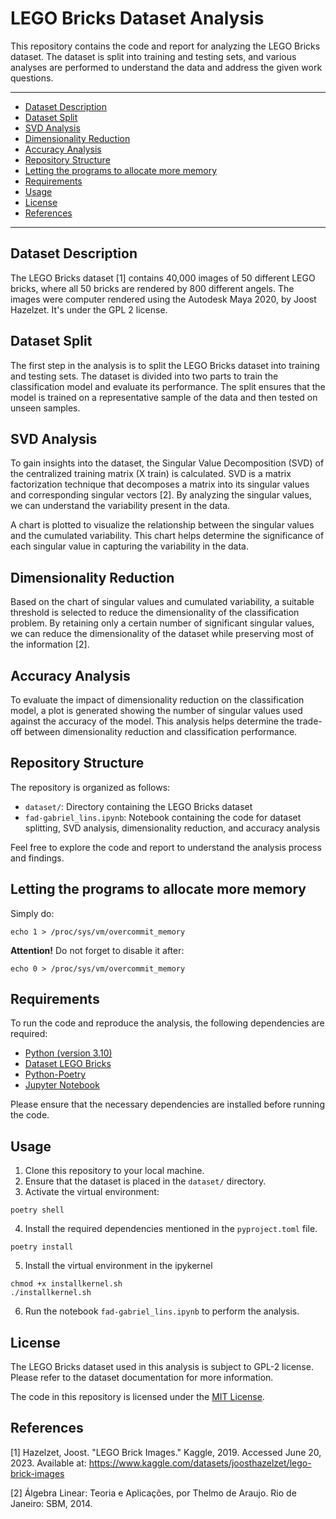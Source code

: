 <h1>LEGO Bricks Dataset Analysis</h1>

This repository contains the code and report for analyzing the LEGO Bricks dataset. The dataset is split into training and testing sets, and various analyses are performed to understand the data and address the given work questions. 

---

- [Dataset Description](#dataset-description)
- [Dataset Split](#dataset-split)
- [SVD Analysis](#svd-analysis)
- [Dimensionality Reduction](#dimensionality-reduction)
- [Accuracy Analysis](#accuracy-analysis)
- [Repository Structure](#repository-structure)
- [Letting the programs to allocate more memory](#letting-the-programs-to-allocate-more-memory)
- [Requirements](#requirements)
- [Usage](#usage)
- [License](#license)
- [References](#references)

---

## Dataset Description

The LEGO Bricks dataset [1] contains 40,000 images of 50 different LEGO bricks, where all 50 bricks are rendered by 800 different angels. The images were computer rendered using the Autodesk Maya 2020, by Joost Hazelzet. It's under the GPL 2 license.

## Dataset Split

The first step in the analysis is to split the LEGO Bricks dataset into training and testing sets. The dataset is divided into two parts to train the classification model and evaluate its performance. The split ensures that the model is trained on a representative sample of the data and then tested on unseen samples.

## SVD Analysis

To gain insights into the dataset, the Singular Value Decomposition (SVD) of the centralized training matrix (X train) is calculated. SVD is a matrix factorization technique that decomposes a matrix into its singular values and corresponding singular vectors [2]. By analyzing the singular values, we can understand the variability present in the data.

A chart is plotted to visualize the relationship between the singular values and the cumulated variability. This chart helps determine the significance of each singular value in capturing the variability in the data.

## Dimensionality Reduction

Based on the chart of singular values and cumulated variability, a suitable threshold is selected to reduce the dimensionality of the classification problem. By retaining only a certain number of significant singular values, we can reduce the dimensionality of the dataset while preserving most of the information [2].

## Accuracy Analysis

To evaluate the impact of dimensionality reduction on the classification model, a plot is generated showing the number of singular values used against the accuracy of the model. This analysis helps determine the trade-off between dimensionality reduction and classification performance.

## Repository Structure

The repository is organized as follows:

- `dataset/`: Directory containing the LEGO Bricks dataset
- `fad-gabriel_lins.ipynb`: Notebook containing the code for dataset splitting, SVD analysis, dimensionality reduction, and accuracy analysis

Feel free to explore the code and report to understand the analysis process and findings.

## Letting the programs to allocate more memory

Simply do:

```shell
echo 1 > /proc/sys/vm/overcommit_memory
```

**Attention!** Do not forget to disable it after:

```shell
echo 0 > /proc/sys/vm/overcommit_memory
```

## Requirements

To run the code and reproduce the analysis, the following dependencies are required:

- [Python (version 3.10)](https://www.python.org/downloads/)
- [Dataset LEGO Bricks](https://www.kaggle.com/datasets/joosthazelzet/lego-brick-images)
- [Python-Poetry](https://python-poetry.org/)
- [Jupyter Notebook](https://jupyter.org/)

Please ensure that the necessary dependencies are installed before running the code.

## Usage

1. Clone this repository to your local machine.
2. Ensure that the dataset is placed in the `dataset/` directory.
3. Activate the virtual environment:

```shell
poetry shell
```

4. Install the required dependencies mentioned in the `pyproject.toml` file.

```shell
poetry install
```

5. Install the virtual environment in the ipykernel

```shell
chmod +x installkernel.sh
./installkernel.sh
```

6. Run the notebook `fad-gabriel_lins.ipynb` to perform the analysis.

## License

The LEGO Bricks dataset used in this analysis is subject to GPL-2 license. Please refer to the dataset documentation for more information.

The code in this repository is licensed under the [MIT License](LICENSE).

## References

[1] Hazelzet, Joost. "LEGO Brick Images." Kaggle, 2019. Accessed June 20, 2023. Available at: https://www.kaggle.com/datasets/joosthazelzet/lego-brick-images

[2] Álgebra Linear: Teoria e Aplicações, por Thelmo de Araujo. Rio de Janeiro: SBM, 2014.
